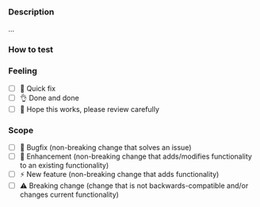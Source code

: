 ### Description
...

### How to test

### Feeling
- [ ] 🤙 Quick fix
- [ ] 👌 Done and done
- [ ] 🤞 Hope this works, please review carefully

### Scope
- [ ] 🐞 Bugfix (non-breaking change that solves an issue)
- [ ] 💚 Enhancement (non-breaking change that adds/modifies functionality to an existing functionality)
- [ ] ⚡️ New feature (non-breaking change that adds functionality)
- [ ] ⚠️ Breaking change (change that is not backwards-compatible and/or changes current functionality)
